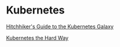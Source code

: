 # Kubernetes

[Hitchhiker's Guide to the Kubernetes Galaxy](http://sre.fyi/post/homelab-baremetal-kubernetes/hacker-intro/)

[Kubernetes the Hard Way](https://github.com/kelseyhightower/kubernetes-the-hard-way)

